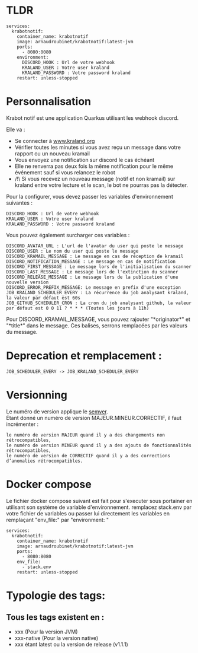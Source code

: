 # TLDR
```
services:
  krabotnotif:
    container_name: krabotnotif
    image: arnaudroubinet/krabotnotif:latest-jvm
    ports:
      - 8080:8080
    environment:
      DISCORD_HOOK : Url de votre webhook
      KRALAND_USER : Votre user kraland
      KRALAND_PASSWORD : Votre password kraland
    restart: unless-stopped
```

# Personnalisation

Krabot notif est une application Quarkus utilisant les webhook discord.

Elle va :
- Se connecter à www.kraland.org
- Vérifier toutes les minutes si vous avez reçu un message dans votre rapport ou un nouveau kramail
- Vous envoyez une notification sur discord le cas échéant
- Elle ne renverra pas deux fois la même notification pour le même événement sauf si vous relancez le robot
- /!\ Si vous recevez un nouveau message (notif et non kramail) sur kraland entre votre lecture et le scan, le bot ne pourras pas la détecter.

Pour la configurer, vous devez passer les variables d'environnement suivantes :
```
DISCORD_HOOK : Url de votre webhook
KRALAND_USER : Votre user kraland
KRALAND_PASSWORD : Votre password kraland
```
Vous pouvez également surcharger ces variables :
```
DISCORD_AVATAR_URL : L'url de l'avatar du user qui poste le message
DISCORD_USER : Le nom du user qui poste le message
DISCORD_KRAMAIL_MESSAGE : Le message en cas de réception de kramail
DISCORD_NOTIFICATION_MESSAGE : Le message en cas de notification
DISCORD_FIRST_MESSAGE : Le message lors de l'initialisation du scanner
DISCORD_LAST_MESSAGE : Le message lors de l'extinction du scanner
DISCORD_RELEASE_MESSAGE : Le message lors de la publication d'une nouvelle version
DISCORD_ERROR_PREFIX_MESSAGE: Le message en prefix d'une exception
JOB_KRALAND_SCHEDULER_EVERY : La récurrence du job analysant kraland, la valeur par défaut est 60s
JOB_GITHUB_SCHEDULER_CRON : La cron du job analysant github, la valeur par défaut est 0 0 11 ? * * * (Toutes les jours à 11h)
```
Pour DISCORD_KRAMAIL_MESSAGE, vous pouvez rajouter "\*originator\*" et "\*title\*" dans le message.
Ces balises, serrons remplacées par les valeurs du message.


# Deprecation et remplacement :
```
JOB_SCHEDULER_EVERY -> JOB_KRALAND_SCHEDULER_EVERY
```

# Versionning
Le numéro de version applique le [semver](https://semver.org/lang/fr/).  
Étant donné un numéro de version MAJEUR.MINEUR.CORRECTIF, il faut incrémenter :

    le numéro de version MAJEUR quand il y a des changements non rétrocompatibles,
    le numéro de version MINEUR quand il y a des ajouts de fonctionnalités rétrocompatibles,
    le numéro de version de CORRECTIF quand il y a des corrections d’anomalies rétrocompatibles.


# Docker compose
Le fichier docker compose suivant est fait pour s'executer sous portainer en utilisant son système de variable d'environnement. remplacez stack.env par votre fichier de variables ou passer lui directement les variables en remplaçant "env_file:" par "environment: "
```
services:
  krabotnotif:
    container_name: krabotnotif
    image: arnaudroubinet/krabotnotif:latest-jvm
    ports:
      - 8080:8080
    env_file:
      - stack.env
    restart: unless-stopped
```

# Typologie des tags:

## Tous les tags existent en : 
- xxx (Pour la version JVM)
- xxx-native (Pour la version native)
- xxx étant latest ou la version de release (v1.1.1)

